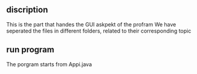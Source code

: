 ## discription
This is the part that handes the GUI askpekt of the profram
We have seperated the files in different folders, related to their corresponding topic

## run program
The porgram starts from Appi.java